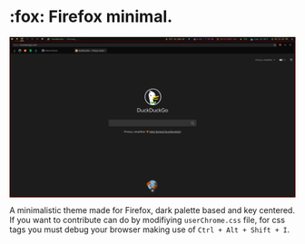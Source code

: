 # :fox: Firefox minimal.

<img src="assets/img/banner.png" alt="banner" align="center" />

A minimalistic theme made for Firefox, dark palette based and key centered. If you want to contribute can do by modifiying `userChrome.css` file, for css tags you must debug your browser making use of `Ctrl + Alt + Shift + I`.
